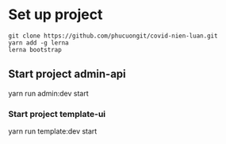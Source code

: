 # Set up project
```
git clone https://github.com/phucuongit/covid-nien-luan.git
yarn add -g lerna
lerna bootstrap
```
##  Start project admin-api
yarn run admin:dev start
### Start project template-ui
yarn run template:dev start